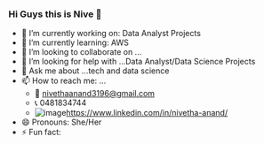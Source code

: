 ### Hi Guys this is Nive  👋


- 🔭 I’m currently working on: Data Analyst Projects
- 🌱 I’m currently learning: AWS 
- 👯 I’m looking to collaborate on ...
- 🤔 I’m looking for help with ...Data Analyst/Data Science Projects 
- 💬 Ask me about ...tech and data science 
- 📫 How to reach me: ...
  - 📩 nivethaanand3196@gmail.com
  - 📞 0481834744
  -  ![image](https://user-images.githubusercontent.com/57209945/149270838-740a21ec-a827-4245-abb7-7f27a09d31af.png)https://www.linkedin.com/in/nivetha-anand/
- 😄 Pronouns: She/Her
- ⚡ Fun fact:

